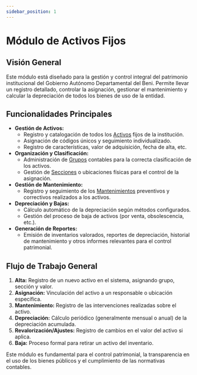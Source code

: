 ```yaml
---
sidebar_position: 1
---
```


# Módulo de Activos Fijos

## Visión General

Este módulo está diseñado para la gestión y control integral del patrimonio institucional del Gobierno Autónomo Departamental del Beni. Permite llevar un registro detallado, controlar la asignación, gestionar el mantenimiento y calcular la depreciación de todos los bienes de uso de la entidad.

## Funcionalidades Principales

-   **Gestión de Activos:**
    -   Registro y catalogación de todos los [Activos](/docs/mamore/activos-fijos/activos) fijos de la institución.
    -   Asignación de códigos únicos y seguimiento individualizado.
    -   Registro de características, valor de adquisición, fecha de alta, etc.
-   **Organización y Clasificación:**
    -   Administración de [Grupos](/docs/mamore/activos-fijos/grupos) contables para la correcta clasificación de los activos.
    -   Gestión de [Secciones](/docs/mamore/activos-fijos/secciones) o ubicaciones físicas para el control de la asignación.
-   **Gestión de Mantenimiento:**
    -   Registro y seguimiento de los [Mantenimientos](/docs/mamore/activos-fijos/mantenimientos) preventivos y correctivos realizados a los activos.
-   **Depreciación y Bajas:**
    -   Cálculo automático de la depreciación según métodos configurados.
    -   Gestión del proceso de baja de activos (por venta, obsolescencia, etc.).
-   **Generación de Reportes:**
    -   Emisión de inventarios valorados, reportes de depreciación, historial de mantenimiento y otros informes relevantes para el control patrimonial.

## Flujo de Trabajo General

1.  **Alta:** Registro de un nuevo activo en el sistema, asignando grupo, sección y valor.
2.  **Asignación:** Vinculación del activo a un responsable o ubicación específica.
3.  **Mantenimiento:** Registro de las intervenciones realizadas sobre el activo.
4.  **Depreciación:** Cálculo periódico (generalmente mensual o anual) de la depreciación acumulada.
5.  **Revalorización/Ajustes:** Registro de cambios en el valor del activo si aplica.
6.  **Baja:** Proceso formal para retirar un activo del inventario.

Este módulo es fundamental para el control patrimonial, la transparencia en el uso de los bienes públicos y el cumplimiento de las normativas contables.